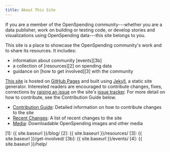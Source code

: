 ```yaml
---
title: About This Site
---
```


If you are a member of the OpenSpending community---whether you
are a data publisher, work on building or testing code, or develop
stories and visualizations using OpenSpending data---this site belongs
to you.

This site is a place to showcase the OpenSpending community's work and
to share its resources. It includes:

* information about community [events][3b]
* a collection of [resources][2] on spending data
* guidance on [how to get involved][3] with the community

[This site](https://github.com/openspending/community.openspending.org/)
is hosted on [GitHub Pages](https://pages.github.com/) and built using
[Jekyll](http://jekyllrb.com/), a static site generator.  Interested
readers are encouraged to contribute changes, fixes, corrections by
[raising an issue](https://github.com/openspending/community.openspending.org/issues/new?title=Bug&body=I%27m%20having%20an%20issue%20with...)
on the site's
[issue tracker](https://github.com/openspending/community.openspending.org/issues).
For more detail on how to contribute, see the Contribution Guide
below.

- [Contribution Guide](./contribute/): Detailed information on how to contribute changes to the site
- [Recent Changes](./changes/): A list of recent changes to the site
- [Media](./media/): Downloadable OpenSpending images and other media

[1]:	{{ site.baseurl }}/blog/
[2]:	{{ site.baseurl }}/resources/
[3]:	{{ site.baseurl }}/get-involved/
[3b]:   {{ site.baseurl }}/events/
[4]:	{{ site.baseurl }}/help/
